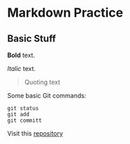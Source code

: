 # Markdown Practice

## Basic Stuff
**Bold** text.

*Italic* text.

>Quoting text

Some basic Git commands:
```
git status
git add
git committ
```

Visit this [repository](https://github.com/davidgtang/Practice)
